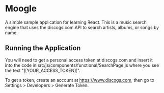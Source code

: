 # Moogle

A simple sample application for learning React. This is a music search engine that uses the discogs.com API to search artists, albums,
or songs by name.

## Running the Application

You will need to get a personal access token at discogs.com and insert it into the code in src/js/components/functional/SearchPage.js
where you see the text "[[YOUR_ACCESS_TOKEN]]".

To get a token, create an account at https://www.discogs.com, then go to Settings > Developers > Generate Token.
